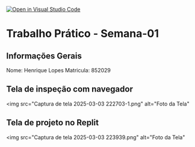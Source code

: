 [![Open in Visual Studio Code](https://classroom.github.com/assets/open-in-vscode-2e0aaae1b6195c2367325f4f02e2d04e9abb55f0b24a779b69b11b9e10269abc.svg)](https://classroom.github.com/online_ide?assignment_repo_id=18310119&assignment_repo_type=AssignmentRepo)
# Trabalho Prático - Semana-01

## Informações Gerais
Nome: Henrique Lopes
Matricula: 852029

## Tela de inspeção com navegador
<img src="Captura de tela 2025-03-03 222703-1.png" alt="Foto da Tela" 

## Tela de projeto no Replit
<img src="Captura de tela 2025-03-03 223939.png" alt="Foto da Tela" 

